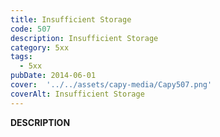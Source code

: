 ```yaml
---
title: Insufficient Storage
code: 507
description: Insufficient Storage
category: 5xx
tags:
  - 5xx
pubDate: 2014-06-01
cover:  '../../assets/capy-media/Capy507.png'
coverAlt: Insufficient Storage
---
```


__DESCRIPTION__